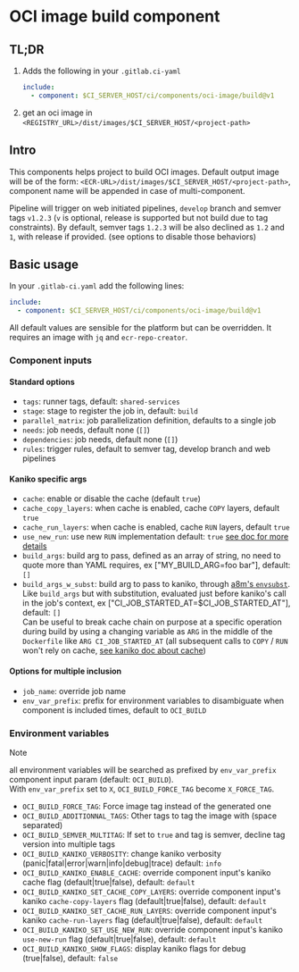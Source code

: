 # OCI image build component

## TL;DR

1. Adds the following in your `.gitlab.ci-yaml`
    ```yaml
    include:
      - component: $CI_SERVER_HOST/ci/components/oci-image/build@v1
    ```
2. get an oci image in `<REGISTRY_URL>/dist/images/$CI_SERVER_HOST/<project-path>`


## Intro

This components helps project to build OCI images.
Default output image will be of the form: `<ECR-URL>/dist/images/$CI_SERVER_HOST/<project-path>`, component name will be appended in case of multi-component.

Pipeline will trigger on web initiated pipelines, `develop` branch and semver tags `v1.2.3` (`v` is optional, release is supported but not build due to tag constraints).
By default, semver tags `1.2.3` will be also declined as `1.2` and `1`, with release if provided. (see options to disable those behaviors)

## Basic usage

In your `.gitlab-ci.yaml` add the following lines:
```yaml
include:
  - component: $CI_SERVER_HOST/ci/components/oci-image/build@v1
```

All default values are sensible for the platform but can be overridden. It requires an image with `jq` and `ecr-repo-creator`.

### Component inputs

#### Standard options

- `tags`: runner tags, default: `shared-services`
- `stage`: stage to register the job in, default: `build`
- `parallel_matrix`: job parallelization definition, defaults to a single job
- `needs`: job needs, default none (`[]`)
- `dependencies`: job needs, default none (`[]`)
- `rules`: trigger rules, default to semver tag, develop branch and web pipelines

#### Kaniko specific args

- `cache`: enable or disable the cache (default `true`)
- `cache_copy_layers`: when cache is enabled, cache `COPY` layers, default `true`
- `cache_run_layers`: when cache is enabled, cache `RUN` layers, default `true`
- `use_new_run`: use new `RUN` implementation default: `true` [see doc for more details](https://github.com/GoogleContainerTools/kaniko?tab=readme-ov-file#flag---use-new-run)
- `build_args`: build arg to pass, defined as an array of string, no need to quote more than YAML requires, ex ["MY_BUILD_ARG=foo bar"], default: `[]`
- `build_args_w_subst`: build arg to pass to kaniko, through [a8m's `envsubst`](https://github.com/a8m/envsubst).
    Like `build_args` but with substitution, evaluated just before kaniko's call in the job's context, ex ["CI_JOB_STARTED_AT=$CI_JOB_STARTED_AT"], default: `[]` \
    Can be useful to break cache chain on purpose at a specific operation during build by using a changing variable as `ARG` in the middle of the `Dockerfile` like `ARG CI_JOB_STARTED_AT` (all subsequent calls to `COPY` / `RUN` won't rely on cache, [see kaniko doc about cache](https://github.com/GoogleContainerTools/kaniko?tab=readme-ov-file#caching))

#### Options for multiple inclusion

- `job_name`: override job name
- `env_var_prefix`: prefix for environment variables to disambiguate when component is included times, default to `OCI_BUILD`


### Environment variables

> [!NOTE]
> all environment variables will be searched as prefixed by `env_var_prefix` component input param (default: `OCI_BUILD`). \
> With `env_var_prefix` set to `X`, `OCI_BUILD_FORCE_TAG` become `X_FORCE_TAG`.

- `OCI_BUILD_FORCE_TAG`: Force image tag instead of the generated one
- `OCI_BUILD_ADDITIONNAL_TAGS`: Other tags to tag the image with (space separated)
- `OCI_BUILD_SEMVER_MULTITAG`: If set to `true` and tag is semver, decline tag version into multiple tags
- `OCI_BUILD_KANIKO_VERBOSITY`: change kaniko verbosity (panic|fatal|error|warn|info|debug|trace) default: `info`
- `OCI_BUILD_KANIKO_ENABLE_CACHE`: override component input's kaniko cache flag (default|true|false), default: `default`
- `OCI_BUILD_KANIKO_SET_CACHE_COPY_LAYERS`: override component input's kaniko `cache-copy-layers` flag (default|true|false), default: `default`
- `OCI_BUILD_KANIKO_SET_CACHE_RUN_LAYERS`: override component input's kaniko `cache-run-layers` flag (default|true|false), default: `default`
- `OCI_BUILD_KANIKO_SET_USE_NEW_RUN`: override component input's kaniko `use-new-run` flag (default|true|false), default: `default`
- `OCI_BUILD_KANIKO_SHOW_FLAGS`: display kaniko flags for debug (true|false), default: `false`
